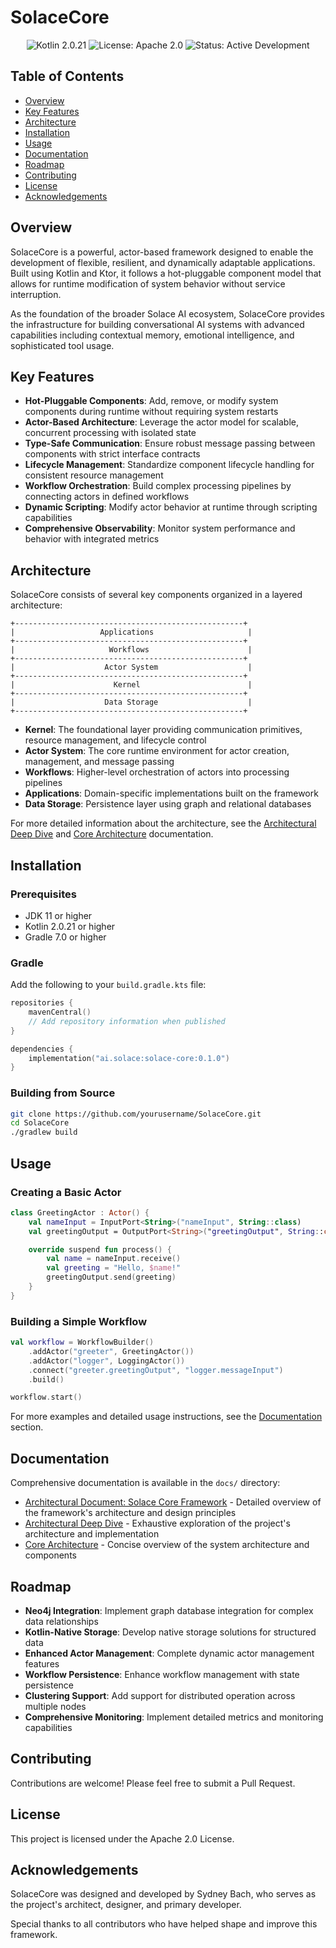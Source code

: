 # SolaceCore

<div align="center">
  <img src="https://img.shields.io/badge/kotlin-2.0.21-blue.svg" alt="Kotlin 2.0.21">
  <img src="https://img.shields.io/badge/license-Apache%202.0-green.svg" alt="License: Apache 2.0">
  <img src="https://img.shields.io/badge/status-active%20development-brightgreen.svg" alt="Status: Active Development">
</div>

## Table of Contents

- [Overview](#overview)
- [Key Features](#key-features)
- [Architecture](#architecture)
- [Installation](#installation)
- [Usage](#usage)
- [Documentation](#documentation)
- [Roadmap](#roadmap)
- [Contributing](#contributing)
- [License](#license)
- [Acknowledgements](#acknowledgements)

## Overview

SolaceCore is a powerful, actor-based framework designed to enable the development of flexible, resilient, and dynamically adaptable applications. Built using Kotlin and Ktor, it follows a hot-pluggable component model that allows for runtime modification of system behavior without service interruption.

As the foundation of the broader Solace AI ecosystem, SolaceCore provides the infrastructure for building conversational AI systems with advanced capabilities including contextual memory, emotional intelligence, and sophisticated tool usage.

## Key Features

- **Hot-Pluggable Components**: Add, remove, or modify system components during runtime without requiring system restarts
- **Actor-Based Architecture**: Leverage the actor model for scalable, concurrent processing with isolated state
- **Type-Safe Communication**: Ensure robust message passing between components with strict interface contracts
- **Lifecycle Management**: Standardize component lifecycle handling for consistent resource management
- **Workflow Orchestration**: Build complex processing pipelines by connecting actors in defined workflows
- **Dynamic Scripting**: Modify actor behavior at runtime through scripting capabilities
- **Comprehensive Observability**: Monitor system performance and behavior with integrated metrics

## Architecture

SolaceCore consists of several key components organized in a layered architecture:

```
+---------------------------------------------------+
|                   Applications                     |
+---------------------------------------------------+
|                     Workflows                      |
+---------------------------------------------------+
|                    Actor System                    |
+---------------------------------------------------+
|                      Kernel                        |
+---------------------------------------------------+
|                    Data Storage                    |
+---------------------------------------------------+
```

- **Kernel**: The foundational layer providing communication primitives, resource management, and lifecycle control
- **Actor System**: The core runtime environment for actor creation, management, and message passing
- **Workflows**: Higher-level orchestration of actors into processing pipelines
- **Applications**: Domain-specific implementations built on the framework
- **Data Storage**: Persistence layer using graph and relational databases

For more detailed information about the architecture, see the [Architectural Deep Dive](docs/Architectural_Deepdive.md) and [Core Architecture](docs/CORE_ARCHITECTURE.md) documentation.

## Installation

### Prerequisites

- JDK 11 or higher
- Kotlin 2.0.21 or higher
- Gradle 7.0 or higher

### Gradle

Add the following to your `build.gradle.kts` file:

```kotlin
repositories {
    mavenCentral()
    // Add repository information when published
}

dependencies {
    implementation("ai.solace:solace-core:0.1.0")
}
```

### Building from Source

```bash
git clone https://github.com/yourusername/SolaceCore.git
cd SolaceCore
./gradlew build
```

## Usage

### Creating a Basic Actor

```kotlin
class GreetingActor : Actor() {
    val nameInput = InputPort<String>("nameInput", String::class)
    val greetingOutput = OutputPort<String>("greetingOutput", String::class)

    override suspend fun process() {
        val name = nameInput.receive()
        val greeting = "Hello, $name!"
        greetingOutput.send(greeting)
    }
}
```

### Building a Simple Workflow

```kotlin
val workflow = WorkflowBuilder()
    .addActor("greeter", GreetingActor())
    .addActor("logger", LoggingActor())
    .connect("greeter.greetingOutput", "logger.messageInput")
    .build()

workflow.start()
```

For more examples and detailed usage instructions, see the [Documentation](#documentation) section.

## Documentation

Comprehensive documentation is available in the `docs/` directory:

- [Architectural Document: Solace Core Framework](docs/Architectural_Document_Solace_Core_Framework.md) - Detailed overview of the framework's architecture and design principles
- [Architectural Deep Dive](docs/Architectural_Deepdive.md) - Exhaustive exploration of the project's architecture and implementation
- [Core Architecture](docs/CORE_ARCHITECTURE.md) - Concise overview of the system architecture and components

## Roadmap

- **Neo4j Integration**: Implement graph database integration for complex data relationships
- **Kotlin-Native Storage**: Develop native storage solutions for structured data
- **Enhanced Actor Management**: Complete dynamic actor management features
- **Workflow Persistence**: Enhance workflow management with state persistence
- **Clustering Support**: Add support for distributed operation across multiple nodes
- **Comprehensive Monitoring**: Implement detailed metrics and monitoring capabilities

## Contributing

Contributions are welcome! Please feel free to submit a Pull Request.

## License

This project is licensed under the Apache 2.0 License.

## Acknowledgements

SolaceCore was designed and developed by Sydney Bach, who serves as the project's architect, designer, and primary developer.

Special thanks to all contributors who have helped shape and improve this framework.
